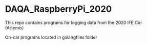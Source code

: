 # DAQA_RaspberryPi_2020
This repo contains programs for logging data from the 2020 IFE Car (Artemis)

On-car programs located in golangfiles folder

